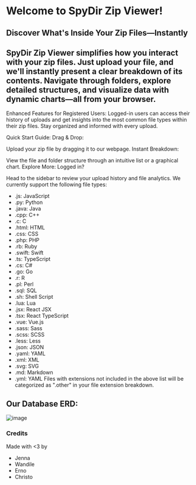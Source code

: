 # Welcome to SpyDir Zip Viewer!
## Discover What's Inside Your Zip Files—Instantly
## SpyDir Zip Viewer simplifies how you interact with your zip files. Just upload your file, and we'll instantly present a clear breakdown of its contents. Navigate through folders, explore detailed structures, and visualize data with dynamic charts—all from your browser.

Enhanced Features for Registered Users:
Logged-in users can access their history of uploads and get insights into the most common file types within their zip files. Stay organized and informed with every upload.

Quick Start Guide:
Drag & Drop:

Upload your zip file by dragging it to our webpage.
Instant Breakdown:

View the file and folder structure through an intuitive list or a graphical chart.
Explore More: Logged in?

Head to the sidebar to review your upload history and file analytics.
We currently support the following file types:
- .js: JavaScript
- .py: Python
- .java: Java
- .cpp: C++
- .c: C
- .html: HTML
- .css: CSS
- .php: PHP
- .rb: Ruby
- .swift: Swift
- .ts: TypeScript
- .cs: C#
- .go: Go
- .r: R
- .pl: Perl
- .sql: SQL
- .sh: Shell Script
- .lua: Lua
- .jsx: React JSX
- .tsx: React TypeScript
- .vue: Vue.js
- .sass: Sass
- .scss: SCSS
- .less: Less
- .json: JSON
- .yaml: YAML
- .xml: XML
- .svg: SVG
- .md: Markdown
- .yml: YAML
Files with extensions not included in the above list will be categorized as ".other" in your file extension breakdown.

## Our Database ERD:
![image](https://github.com/SpyDir-BBD/SpyDir/assets/125252284/37cdeb27-58a1-4c86-a0ab-c444530b67a7)

### Credits
Made with <3 by
- Jenna
- Wandile
- Erno
- Christo
